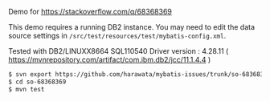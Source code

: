 Demo for https://stackoverflow.com/q/68368369

This demo requires a running DB2 instance.
You may need to edit the data source settings in `/src/test/resources/test/mybatis-config.xml`.

Tested with DB2/LINUXX8664 SQL110540
Driver version : 4.28.11 ( https://mvnrepository.com/artifact/com.ibm.db2/jcc/11.1.4.4 )


```sh
$ svn export https://github.com/harawata/mybatis-issues/trunk/so-68368369
$ cd so-68368369
$ mvn test
```
